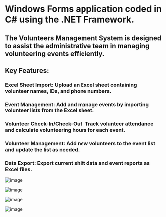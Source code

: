 # Windows Forms application coded in C# using the .NET Framework. 
## The Volunteers Management System is designed to assist the administrative team in managing volunteering events efficiently.

## Key Features:
### Excel Sheet Import: Upload an Excel sheet containing volunteer names, IDs, and phone numbers.
### Event Management: Add and manage events by importing volunteer lists from the Excel sheet.
### Volunteer Check-In/Check-Out: Track volunteer attendance and calculate volunteering hours for each event.
### Volunteer Management: Add new volunteers to the event list and update the list as needed.
### Data Export: Export current shift data and event reports as Excel files.



![image](https://github.com/Almahil249/VOL_MS/assets/106696203/e01890e5-49b2-4bac-abbd-6ec39921e08f)


![image](https://github.com/Almahil249/VOL_MS/assets/106696203/9342fe0d-50d6-4992-8467-0ae2751e0ee3)


![image](https://github.com/Almahil249/VOL_MS/assets/106696203/341d4f11-c353-48c5-8fd4-d4170f24ae81)


![image](https://github.com/Almahil249/VOL_MS/assets/106696203/62cae79f-0b09-43bf-bee5-e83333efbaf0)
